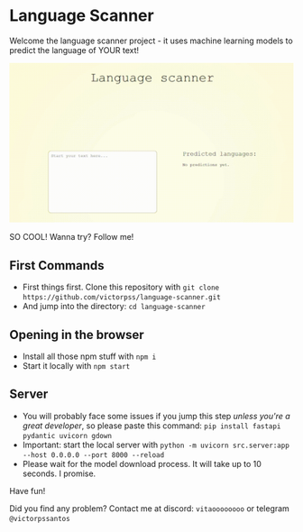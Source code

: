 # Language Scanner

Welcome the language scanner project - it uses machine learning models to predict the language of YOUR text!

![Alt Text](scanner.gif)

SO COOL! Wanna try? Follow me!

## First Commands

- First things first. Clone this repository with `git clone https://github.com/victorpss/language-scanner.git`
- And jump into the directory: `cd language-scanner`

## Opening in the browser

- Install all those npm stuff with `npm i`
- Start it locally with `npm start`

## Server

- You will probably face some issues if you jump this step _unless you're a great developer_, so please paste this command: `pip install fastapi pydantic uvicorn gdown`
- Important: start the local server with `python -m uvicorn src.server:app --host 0.0.0.0 --port 8000 --reload`
- Please wait for the model download process. It will take up to 10 seconds. I promise.

Have fun!

Did you find any problem? Contact me at discord: `vitaoooooooo` or telegram `@victorpssantos`
